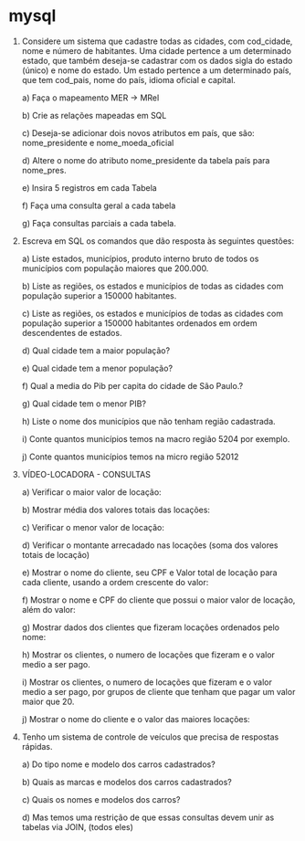# mysql

1) Considere um sistema que cadastre todas as cidades, com cod_cidade, nome e número de habitantes. Uma cidade pertence a um determinado estado, que também deseja-se cadastrar com os dados sigla do estado (único) e nome do estado. Um estado pertence a um determinado país, que tem cod_pais, nome do país, idioma oficial e capital.​

    a) Faça o mapeamento MER -> MRel​

    b) Crie as relações mapeadas em SQL​

    c) Deseja-se adicionar dois novos atributos em país, que são: nome_presidente  e nome_moeda_oficial​

    d) Altere o nome do atributo nome_presidente da tabela país para nome_pres.​

    e) Insira 5 registros em cada Tabela​

    f) Faça uma consulta geral a cada tabela​

    g) Faça consultas parciais a cada tabela.​

2) Escreva em SQL os comandos que dão resposta às seguintes questões: ​

    a) Liste estados, municípios, produto interno bruto de todos os municípios com população maiores que 200.000.​

    b) Liste as regiões, os estados e municípios de todas as cidades com população superior a 150000 habitantes.​

    c) Liste as regiões, os estados e municípios de todas as cidades com população superior a 150000 habitantes ordenados em ordem descendentes de estados.​
    
    d) Qual cidade tem a maior população? ​

    e) Qual cidade tem a menor população? ​

    f) Qual a media do Pib per capita do cidade de São Paulo.? ​

    g) Qual cidade tem o menor PIB? ​
    
    h) Liste o nome dos municípios que não tenham região cadastrada.​

    i) Conte quantos municípios temos na macro região 5204 por exemplo.​

    j) Conte quantos municípios temos na micro região 52012​ 
    
3) VÍDEO-LOCADORA - CONSULTAS ​ 

    a) Verificar o maior valor de locação:​

    b) Mostrar média dos valores totais das locações:​

    c) Verificar o menor valor de locação:​

    d) Verificar o montante arrecadado nas locações (soma dos valores totais de locação)​

    e) Mostrar o nome do cliente, seu CPF e Valor total de locação para cada cliente, usando a ordem crescente do valor: ​
    
    f) Mostrar o nome  e CPF do cliente que possui o maior valor de locação, além do valor:​

    g) Mostrar dados dos clientes que fizeram locações ordenados pelo nome: ​

    h) Mostrar os clientes, o numero de locações que fizeram e o valor medio a ser pago.​
    
    i) Mostrar os clientes, o numero de locações que fizeram e o valor medio a ser pago, por grupos de cliente que tenham que pagar um valor maior que 20.​

    j) Mostrar o nome do cliente e o valor das maiores locações: ​
    
4) Tenho um sistema de controle de veículos que precisa de respostas rápidas.​

    a) Do tipo nome e modelo dos carros cadastrados?​

    b) Quais as marcas e modelos dos carros cadastrados?​

    c) Quais os nomes e modelos dos carros?​

    d) Mas temos uma restrição de que essas consultas devem unir as tabelas via JOIN, (todos eles)​ 



